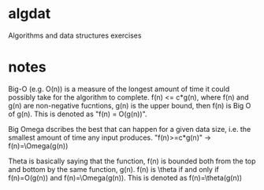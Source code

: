 # algdat
Algorithms and data structures exercises

# notes
Big-O (e.g. O(n)) is a measure of the longest amount of time it could possibly take for
the algorithm to complete. f(n) <= c*g(n), where f(n) and g(n) are non-negative fucntions,
g(n) is the upper bound, then f(n) is Big O of g(n). This is denoted as "f(n) = O(g(n))".

Big Omega dscribes the best that can happen for a given data size, i.e. the smallest 
amount of time any input produces. "f(n)>=c*g(n)" -> f(n)=\Omega(g(n))

Theta is basically saying that the function, f(n) is bounded both from the top and bottom
by the same function, g(n). f(n) is \theta if and only if f(n)=O(g(n)) and f(n)=\Omega(g(n)).
This is denoted as f(n)=\theta(g(n))
